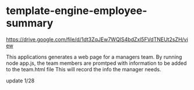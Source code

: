 # template-engine-employee-summary


https://drive.google.com/file/d/1dt3ZqJEw7WQIS4bdZxl5FVdTNEUt2sZH/view


This applications generates a web page for a managers team. 
By running node app.js, the team members are promtped with information to be added to the team.html file
This will record the info the manager needs.


update 1/28